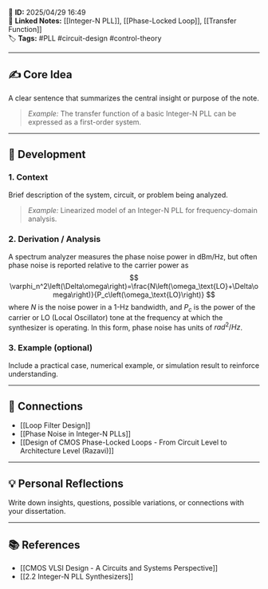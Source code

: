📌 **ID:** 2025/04/29 16:49  
🔗 **Linked Notes:** [[Integer-N PLL]], [[Phase-Locked Loop]], [[Transfer Function]]  
🏷️ **Tags:** #PLL #circuit-design #control-theory

---

## ✍️ Core Idea  
A clear sentence that summarizes the central insight or purpose of the note.  
> *Example:* The transfer function of a basic Integer-N PLL can be expressed as a first-order system.

---

## 🧩 Development

### 1. Context  
Brief description of the system, circuit, or problem being analyzed.  
> *Example:* Linearized model of an Integer-N PLL for frequency-domain analysis.

### 2. Derivation / Analysis  
A spectrum analyzer measures the phase noise power in dBm/Hz, but often phase noise is reported relative to the carrier power as
$$
\varphi_n^2\left(\Delta\omega\right)=\frac{N\left(\omega_\text{LO}+\Delta\omega\right)}{P_c\left(\omega_\text{LO}\right)}
$$
where $N$ is the noise power in a 1-Hz bandwidth, and $P_c$ is the power of the carrier or $\text{LO}$ (Local Oscillator) tone at the frequency at which the synthesizer is operating. In  this form, phase noise has units of $rad^2/Hz$.
### 3. Example (optional)  
Include a practical case, numerical example, or simulation result to reinforce understanding.

---

## 🔁 Connections  
- [[Loop Filter Design]]  
- [[Phase Noise in Integer-N PLLs]]  
- [[Design of CMOS Phase-Locked Loops - From Circuit Level to Architecture Level (Razavi)]]

---

## 💡 Personal Reflections  
Write down insights, questions, possible variations, or connections with your dissertation.

---

## 📚 References  
- [[CMOS VLSI Design - A Circuits and Systems Perspective]]
- [[2.2 Integer-N PLL Synthesizers]] 
